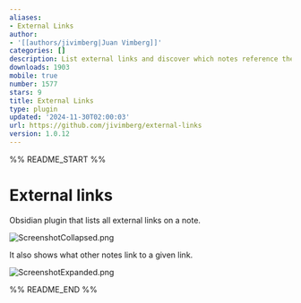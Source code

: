 ```yaml
---
aliases:
- External Links
author:
- '[[authors/jivimberg|Juan Vimberg]]'
categories: []
description: List external links and discover which notes reference them.
downloads: 1903
mobile: true
number: 1577
stars: 9
title: External Links
type: plugin
updated: '2024-11-30T02:00:03'
url: https://github.com/jivimberg/external-links
version: 1.0.12
---
```


%% README_START %%

# External links

Obsidian plugin that lists all external links on a note.

![ScreenshotCollapsed.png](https://raw.githubusercontent.com/jivimberg/external-links/HEAD/images%2FScreenshotCollapsed.png)

It also shows what other notes link to a given link.

![ScreenshotExpanded.png](https://raw.githubusercontent.com/jivimberg/external-links/HEAD/images%2FScreenshotExpanded.png)



%% README_END %%